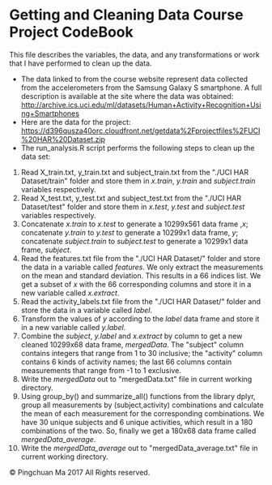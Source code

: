 Getting and Cleaning Data Course Project CodeBook
=================================================
This file describes the variables, the data, and any transformations or work that I have performed to clean up the data.  
* The data linked to from the course website represent data collected from the accelerometers from the Samsung Galaxy S smartphone. A full description is available at the site where the data was obtained:  
http://archive.ics.uci.edu/ml/datasets/Human+Activity+Recognition+Using+Smartphones      
* Here are the data for the project:
https://d396qusza40orc.cloudfront.net/getdata%2Fprojectfiles%2FUCI%20HAR%20Dataset.zip  
* The run_analysis.R script performs the following steps to clean up the data set:   
 1. Read X_train.txt, y_train.txt and subject_train.txt from the "./UCI HAR Dataset/train" folder and store them in *x.train*, *y.train* and *subject.train* variables respectively.       
 2. Read X_test.txt, y_test.txt and subject_test.txt from the "./UCI HAR Dataset/test" folder and store them in *x.test*, *y.test* and *subject.test* variables respectively.  
 3. Concatenate *x.train* to *x.test* to generate a 10299x561 data frame ,*x*; concatenate *y.train* to *y.test* to generate a 10299x1 data frame, *y*; concatenate *subject.train* to *subject.test* to generate a 10299x1 data frame, *subject*.  
 4. Read the features.txt file from the "./UCI HAR Dataset/" folder and store the data in a variable called *features*. We only extract the measurements on the mean and standard deviation. This results in a 66 indices list. We get a subset of *x* with the 66 corresponding columns and store it in a new variable called *x.extract*.   
 5. Read the activity_labels.txt file from the "./UCI HAR Dataset/" folder and store the data in a variable called *label*.
 6. Transform the values of *y* according to the *label* data frame and store it in a new variable called *y.label*.  
 7. Combine the *subject*, *y.label* and *x.extract* by column to get a new cleaned 10299x68 data frame, *mergedData*. The "subject" column contains integers that range from 1 to 30 inclusive; the "activity" column contains 6 kinds of activity names; the last 66 columns contain measurements that range from -1 to 1 exclusive.  
 8. Write the *mergedData* out to "mergedData.txt" file in current working directory.  
 9. Using group_by() and summarize_all() functions from the library dplyr, group all measurements by (subject,activity) combinations and calculate the mean of each measurement for the corresponding combinations. We have 30 unique subjects and 6 unique activities, which result in a 180 combinations of the two. So, finally we get a 180x68 data frame called *mergedData_average*.
 10. Write the *mergedData_average* out to "mergedData_average.txt" file in current working directory. 
 
© Pingchuan Ma 2017 All Rights reserved.
